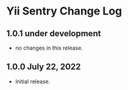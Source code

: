 # Yii Sentry Change Log

## 1.0.1 under development

- no changes in this release.

## 1.0.0 July 22, 2022

- Initial release.